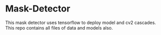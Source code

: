 # Mask-Detector
This mask detector uses tensorflow to deploy model and cv2 cascades. This repo contains all files of data and models also.
